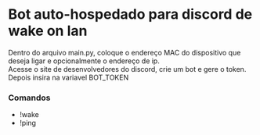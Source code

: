 <h1>Bot auto-hospedado para discord de wake on lan</h1>
<p>Dentro do arquivo main.py, coloque o endereço MAC do dispositivo que deseja ligar e opcionalmente o endereço de ip. <br>Acesse o site de desenvolvedores do discord, crie um bot e gere o token. Depois insira na variavel BOT_TOKEN </p>
<h3>Comandos</h3>
<ul>
  <li>!wake</li>
  <li>!ping</li>
</ul>
